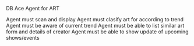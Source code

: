 DB Ace Agent for ART

Agent must scan and display
Agent must clasify art for according to trend
Agent must be aware of current trend 
Agent must be able to list similar art form and details of creator
Agent must be able to show update of upcoming shows/events
